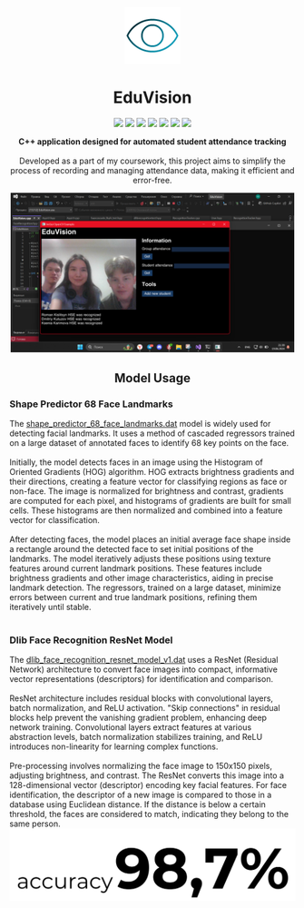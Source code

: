<p align="center">
  <img src="readme_images/wired-gradient-69-eye.gif" width="100">
</p>

<h1 align="center">EduVision</h1>

<p align="center">
  <img src="https://img.shields.io/badge/made_by-kamawwanai-blueviolet?style=flat-square">
  <img src="https://img.shields.io/badge/vcpkg-used-blue?style=flat-square">
  <img src="https://img.shields.io/badge/opencv-v_4.8.0-green?style=flat-square">
  <img src="https://img.shields.io/badge/zlib-v_1.3.1-green?style=flat-square">
  <img src="https://img.shields.io/badge/sqlite3-v_3.46.0-lightgrey?style=flat-square">
  <img src="https://img.shields.io/badge/sqliteorm-v_1.8.2-lightgrey?style=flat-square">
  <img src="https://img.shields.io/badge/qt5-v_5.15.14-blue?style=flat-square">
</p>

<p align="center">
  <b>C++ application designed for automated student attendance tracking</b>
  <br><br>
  Developed as a part of my coursework, this project aims to simplify the process of recording and managing attendance data, making it efficient and error-free.
  <br>
  <div align="center">
  <img src="readme_images/Снимок экрана 2024-06-19 213935.png" width="500">
  </div>
</p>

<h2 align="center">Model Usage</h2>

<h3>Shape Predictor 68 Face Landmarks</h3>
The <a href="https://github.com/davisking/dlib-models/blob/41b158a24d569c8f12151a407fd1cee99fcf3d8b/shape_predictor_68_face_landmarks.dat.bz2">shape_predictor_68_face_landmarks.dat</a> model is widely used for detecting facial landmarks. It uses a method of cascaded regressors trained on a large dataset of annotated faces to identify 68 key points on the face.
<br><br>
Initially, the model detects faces in an image using the Histogram of Oriented Gradients (HOG) algorithm. HOG extracts brightness gradients and their directions, creating a feature vector for classifying regions as face or non-face. The image is normalized for brightness and contrast, gradients are computed for each pixel, and histograms of gradients are built for small cells. These histograms are then normalized and combined into a feature vector for classification.
<br><br>
After detecting faces, the model places an initial average face shape inside a rectangle around the detected face to set initial positions of the landmarks. The model iteratively adjusts these positions using texture features around current landmark positions. These features include brightness gradients and other image characteristics, aiding in precise landmark detection. The regressors, trained on a large dataset, minimize errors between current and true landmark positions, refining them iteratively until stable.
<br><br>
<h3>Dlib Face Recognition ResNet Model</h3>
The <a href="https://github.com/davisking/dlib-models/blob/41b158a24d569c8f12151a407fd1cee99fcf3d8b/dlib_face_recognition_resnet_model_v1.dat.bz2">dlib_face_recognition_resnet_model_v1.dat</a> uses a ResNet (Residual Network) architecture to convert face images into compact, informative vector representations (descriptors) for identification and comparison.
<br><br>
ResNet architecture includes residual blocks with convolutional layers, batch normalization, and ReLU activation. "Skip connections" in residual blocks help prevent the vanishing gradient problem, enhancing deep network training. Convolutional layers extract features at various abstraction levels, batch normalization stabilizes training, and ReLU introduces non-linearity for learning complex functions.
<br><br>
Pre-processing involves normalizing the face image to 150x150 pixels, adjusting brightness, and contrast. The ResNet converts this image into a 128-dimensional vector (descriptor) encoding key facial features. For face identification, the descriptor of a new image is compared to those in a database using Euclidean distance. If the distance is below a certain threshold, the faces are considered to match, indicating they belong to the same person.
<br>
<div align="center">
<img src="readme_images/accuracy.svg" width="800">
</div>
